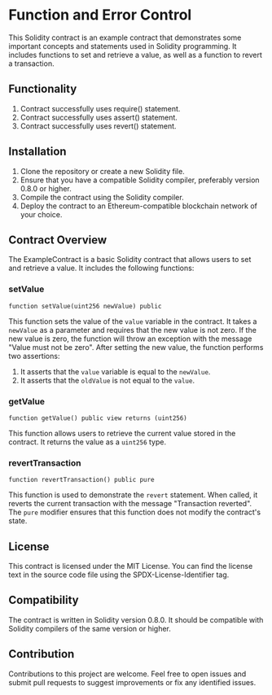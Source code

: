 # Function and Error Control

This Solidity contract is an example contract that demonstrates some important concepts and statements used in Solidity programming. It includes functions to set and retrieve a value, as well as a function to revert a transaction.

## Functionality
1. Contract successfully uses require() statement.
2. Contract successfully uses assert() statement.
3. Contract successfully uses revert() statement.

## Installation

1. Clone the repository or create a new Solidity file.
2. Ensure that you have a compatible Solidity compiler, preferably version 0.8.0 or higher.
3. Compile the contract using the Solidity compiler.
4. Deploy the contract to an Ethereum-compatible blockchain network of your choice.

## Contract Overview

The ExampleContract is a basic Solidity contract that allows users to set and retrieve a value. It includes the following functions:

### setValue

```solidity
function setValue(uint256 newValue) public
```

This function sets the value of the `value` variable in the contract. It takes a `newValue` as a parameter and requires that the new value is not zero. If the new value is zero, the function will throw an exception with the message "Value must not be zero". After setting the new value, the function performs two assertions:

1. It asserts that the `value` variable is equal to the `newValue`.
2. It asserts that the `oldValue` is not equal to the `value`.

### getValue

```solidity
function getValue() public view returns (uint256)
```

This function allows users to retrieve the current value stored in the contract. It returns the value as a `uint256` type.

### revertTransaction

```solidity
function revertTransaction() public pure
```

This function is used to demonstrate the `revert` statement. When called, it reverts the current transaction with the message "Transaction reverted". The `pure` modifier ensures that this function does not modify the contract's state.

## License

This contract is licensed under the MIT License. You can find the license text in the source code file using the SPDX-License-Identifier tag.

## Compatibility

The contract is written in Solidity version 0.8.0. It should be compatible with Solidity compilers of the same version or higher.

## Contribution

Contributions to this project are welcome. Feel free to open issues and submit pull requests to suggest improvements or fix any identified issues.
